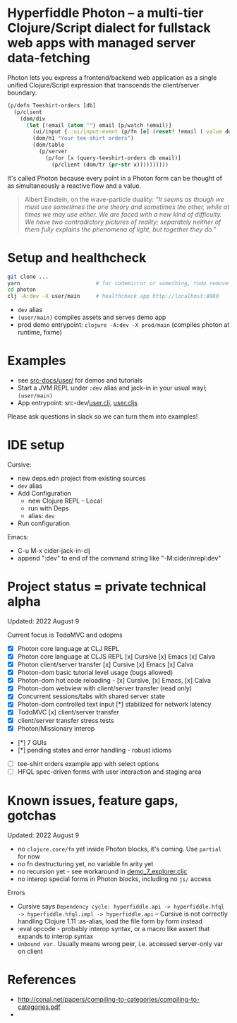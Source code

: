 # Hyperfiddle Photon – a multi-tier Clojure/Script dialect for fullstack web apps with managed server data-fetching

Photon lets you express a frontend/backend web application as a single unified Clojure/Script expression that transcends the client/server boundary.

```clojure
(p/defn Teeshirt-orders [db]
  (p/client
    (dom/div
      (let [!email (atom "") email (p/watch !email)]
        (ui/input {::ui/input-event (p/fn [e] (reset! !email (:value dom/node)))})
        (dom/h1 "Your tee-shirt orders")
        (dom/table
          (p/server
            (p/for [x (query-teeshirt-orders db email)]
              (p/client (dom/tr (pr-str x))))))))))
```

It's called Photon because every point in a Photon form can be thought of as simultaneously a reactive flow and a value.

> Albert Einstein, on the wave-particle duality: *"It seems as though we must use sometimes the one theory and sometimes the other, while at times we may use either. We are faced with a new kind of difficulty. We have two contradictory pictures of reality; separately neither of them fully explains the phenomena of light, but together they do."*

# Setup and healthcheck
```bash
git clone ...
yarn                        # for codemirror or something, todo remove
cd photon
clj -A:dev -X user/main     # healthcheck app http://localhost:8080
```

* `dev` alias
* `(user/main)` compiles assets and serves demo app
* prod demo entrypoint: `clojure -A:dev -X prod/main` (compiles photon at runtime, fixme)

# Examples
* see [src-docs/user/](https://github.com/hyperfiddle/photon/tree/master/src-docs/user) for demos and tutorials
* Start a JVM REPL under `:dev` alias and jack-in in your usual wayl; `(user/main)`
* App entrypoint: src-dev/[user.clj](https://github.com/hyperfiddle/photon/blob/master/src-dev/user.clj), [user.cljs](https://github.com/hyperfiddle/photon/blob/master/src-dev/user.cljs)

Please ask questions in slack so we can turn them into examples!

# IDE setup
Cursive:
* new deps.edn project from existing sources
* `dev` alias
* Add Configuration
  * new Clojure REPL - Local
  * run with Deps
  * alias: `dev`
* Run configuration

Emacs:
* C-u M-x cider-jack-in-clj
* append ":dev" to end of the command string like "-M:cider/nrepl:dev"

# Project status = private technical alpha
Updated: 2022 August 9

Current focus is TodoMVC and odopms

- [x] Photon core language at CLJ REPL
- [x] Photon core language at CLJS REPL [x] Cursive [x] Emacs [x] Calva
- [x] Photon client/server transfer [x] Cursive [x] Emacs [x] Calva
- [x] Photon-dom basic tutorial level usage (bugs allowed)
- [x] Photon-dom hot code reloading - [x] Cursive, [x] Emacs, [x] Calva
- [x] Photon-dom webview with client/server transfer (read only)
- [x] Concurrent sessions/tabs with shared server state
- [x] Photon-dom controlled text input [*] stabilized for network latency
- [x] TodoMVC [x] client/server transfer
- [x] client/server transfer stress tests
- [x] Photon/Missionary interop
- [*] 7 GUIs
- [*] pending states and error handling - robust idioms
- [ ] tee-shirt orders example app with select options
- [ ] HFQL spec-driven forms with user interaction and staging area

# Known issues, feature gaps, gotchas
Updated: 2022 August 9

- no `clojure.core/fn` yet inside Photon blocks, it's coming. Use `partial` for now
- no fn destructuring yet, no variable fn arity yet
- no recursion yet - see workaround in [demo_7_explorer.cljc](https://github.com/hyperfiddle/photon/tree/master/src-docs/user/demo_7_explorer.cljc)
- no interop special forms in Photon blocks, including no `js/` access

Errors
* Cursive says `Dependency cycle: hyperfiddle.api -> hyperfiddle.hfql -> hyperfiddle.hfql.impl -> hyperfiddle.api` – Cursive is not correctly handling Clojure 1.11 :as-alias, load the file form by form instead
* :eval opcode - probably interop syntax, or a macro like assert that expands to interop syntax
* `Unbound var.` Usually means wrong peer, i.e. accessed server-only var on client

# References
* http://conal.net/papers/compiling-to-categories/compiling-to-categories.pdf
* 